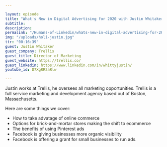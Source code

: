 ```yaml
---

layout: episode
title: "What's New in Digital Advertising for 2020 with Justin Whitaker"
subtitle: 
description: 
permalink: "/Humans-of-Linkedin/whats-new-in-digital-advertising-for-2020-with-justin-whitaker/"
img: "/uploads/holi-justin.jpg"
ttr: "00:16:39"
guest: Justin Whitaker
guest_company: Trellis
guest_title: Director of Marketing
guest_website: https://trellis.co/
guest_linkedin: https://www.linkedin.com/in/whittyjustin/
youtube_id: D7XgRR2aRlw

---
```


Justin works at Trellis, he oversees all marketing opportunities. Trellis is a full service marketing and development agency based out of Boston, Massachusetts.

Here are some things we cover:

- How to take advatage of online commerce
- Options for brick-and-mortar stores making the shift to ecommerce
- The benefits of using Pinterest ads
- Facebook is giving businesses more organic visibility
- Facebook is offering a grant for small businesses to run ads.
